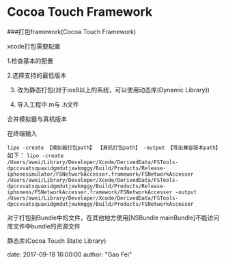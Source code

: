 #    Cocoa Touch Framework


###打包framework(Cocoa Touch Framework)

xcode打包需要配置

1.检查基本的配置
<!-- ![WechatIMG54](/img/in-post/media/15111440909345/WechatIMG54.jpeg) -->

<!-- ![WechatIMG53](/img/in-post/media/15111440909345/WechatIMG53.jpeg) -->

2.选择支持的最低版本
<!-- ![WechatIMG4161](/img/in-post/media/15111440909345/WechatIMG4161.jpeg) -->

3. 改为静态打包(对于ios8以上的系统，可以使用动态库(Dynamic Library))
<!-- ![WechatIMG4162](/img/in-post/media/15111440909345/WechatIMG4162.jpeg) -->

4. 导入工程中.m与 .h文件
<!-- ![WechatIMG4163](/img/in-post/media/15111440909345/WechatIMG4163.jpeg) -->


合并模拟器与真机版本

<!-- ![WechatIMG55](/img/in-post/media/15111440909345/WechatIMG55.jpeg) -->

<!-- ![WechatIMG56](/img/in-post/media/15111440909345/WechatIMG56.jpeg) -->

<!-- ![WechatIMG57](/img/in-post/media/15111440909345/WechatIMG57.jpeg) -->


在终端输入

`lipo -create 【模拟器打包path】 【真机打包path】 -output 【导出兼容版本path】
`
如下：
`lipo -create /Users/awei/Library/Developer/Xcode/DerivedData/FSTools-dpccvvatsquaxidgmdutjxwkmggy/Build/Products/Release-iphonesimulator/FSNetworkAccesser.framework/FSNetworkAccesser /Users/awei/Library/Developer/Xcode/DerivedData/FSTools-dpccvvatsquaxidgmdutjxwkmggy/Build/Products/Release-iphoneos/FSNetworkAccesser.framework/FSNetworkAccesser -output /Users/awei/Library/Developer/Xcode/DerivedData/FSTools-dpccvvatsquaxidgmdutjxwkmggy/Build/Products/FSNetworkAccesser`

对于打包到Bundle中的文件，在其他地方使用[NSBundle mainBundle]不能访问库文件中bundle的资源文件

静态库(Cocoa Touch Static Library)

date:       2017-09-18 16:00:00
author:     "Gao Fei"
